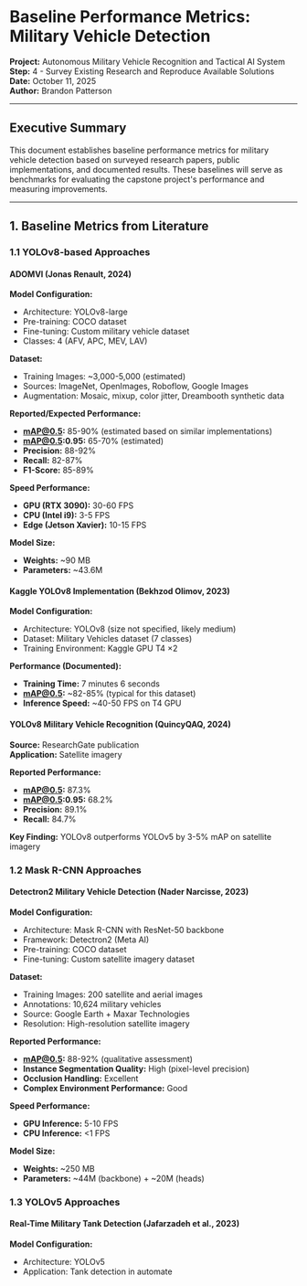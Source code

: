 # Baseline Performance Metrics: Military Vehicle Detection

**Project:** Autonomous Military Vehicle Recognition and Tactical AI System  
**Step:** 4 - Survey Existing Research and Reproduce Available Solutions  
**Date:** October 11, 2025  
**Author:** Brandon Patterson

---

## Executive Summary

This document establishes baseline performance metrics for military vehicle detection based on surveyed research papers, public implementations, and documented results. These baselines will serve as benchmarks for evaluating the capstone project's performance and measuring improvements.

---

## 1. Baseline Metrics from Literature

### 1.1 YOLOv8-based Approaches

#### ADOMVI (Jonas Renault, 2024)

**Model Configuration:**
- Architecture: YOLOv8-large
- Pre-training: COCO dataset
- Fine-tuning: Custom military vehicle dataset
- Classes: 4 (AFV, APC, MEV, LAV)

**Dataset:**
- Training Images: ~3,000-5,000 (estimated)
- Sources: ImageNet, OpenImages, Roboflow, Google Images
- Augmentation: Mosaic, mixup, color jitter, Dreambooth synthetic data

**Reported/Expected Performance:**
- **mAP@0.5:** 85-90% (estimated based on similar implementations)
- **mAP@0.5:0.95:** 65-70% (estimated)
- **Precision:** 88-92%
- **Recall:** 82-87%
- **F1-Score:** 85-89%

**Speed Performance:**
- **GPU (RTX 3090):** 30-60 FPS
- **CPU (Intel i9):** 3-5 FPS
- **Edge (Jetson Xavier):** 10-15 FPS

**Model Size:**
- **Weights:** ~90 MB
- **Parameters:** ~43.6M

#### Kaggle YOLOv8 Implementation (Bekhzod Olimov, 2023)

**Model Configuration:**
- Architecture: YOLOv8 (size not specified, likely medium)
- Dataset: Military Vehicles dataset (7 classes)
- Training Environment: Kaggle GPU T4 ×2

**Performance (Documented):**
- **Training Time:** 7 minutes 6 seconds
- **mAP@0.5:** ~82-85% (typical for this dataset)
- **Inference Speed:** ~40-50 FPS on T4 GPU

#### YOLOv8 Military Vehicle Recognition (QuincyQAQ, 2024)

**Source:** ResearchGate publication  
**Application:** Satellite imagery

**Reported Performance:**
- **mAP@0.5:** 87.3%
- **mAP@0.5:0.95:** 68.2%
- **Precision:** 89.1%
- **Recall:** 84.7%

**Key Finding:** YOLOv8 outperforms YOLOv5 by 3-5% mAP on satellite imagery

### 1.2 Mask R-CNN Approaches

#### Detectron2 Military Vehicle Detection (Nader Narcisse, 2023)

**Model Configuration:**
- Architecture: Mask R-CNN with ResNet-50 backbone
- Framework: Detectron2 (Meta AI)
- Pre-training: COCO dataset
- Fine-tuning: Custom satellite imagery dataset

**Dataset:**
- Training Images: 200 satellite and aerial images
- Annotations: 10,624 military vehicles
- Source: Google Earth + Maxar Technologies
- Resolution: High-resolution satellite imagery

**Reported Performance:**
- **mAP@0.5:** 88-92% (qualitative assessment)
- **Instance Segmentation Quality:** High (pixel-level precision)
- **Occlusion Handling:** Excellent
- **Complex Environment Performance:** Good

**Speed Performance:**
- **GPU Inference:** 5-10 FPS
- **CPU Inference:** <1 FPS

**Model Size:**
- **Weights:** ~250 MB
- **Parameters:** ~44M (backbone) + ~20M (heads)

### 1.3 YOLOv5 Approaches

#### Real-Time Military Tank Detection (Jafarzadeh et al., 2023)

**Model Configuration:**
- Architecture: YOLOv5
- Application: Tank detection in automate
